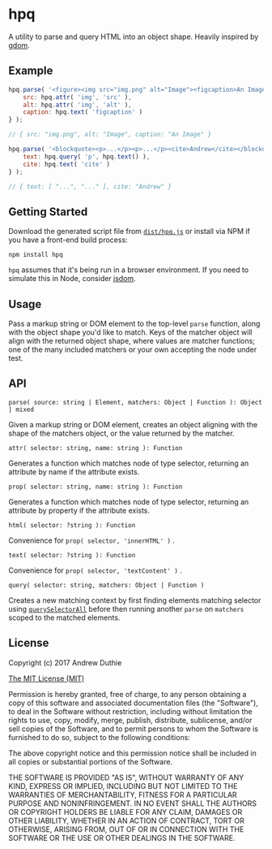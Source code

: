 # hpq

A utility to parse and query HTML into an object shape. Heavily inspired by [gdom](https://github.com/syrusakbary/gdom).

## Example

```js
hpq.parse( '<figure><img src="img.png" alt="Image"><figcaption>An Image</figcaption></figure>', {
	src: hpq.attr( 'img', 'src' ),
	alt: hpq.attr( 'img', 'alt' ),
	caption: hpq.text( 'figcaption' )
} );

// { src: "img.png", alt: "Image", caption: "An Image" }

hpq.parse( '<blockquote><p>...</p><p>...</p><cite>Andrew</cite></blockquote>', {
	text: hpq.query( 'p', hpq.text() ),
	cite: hpq.text( 'cite' )
} );

// { text: [ "...", "..." ], cite: "Andrew" }
```

## Getting Started

Download the generated script file from [`dist/hpq.js`](./dist/hpq.jq) or install via NPM if you have a front-end build process:

```
npm install hpq
```

`hpq` assumes that it's being run in a browser environment. If you need to simulate this in Node, consider [jsdom](https://www.npmjs.com/package/jsdom).

## Usage

Pass a markup string or DOM element to the top-level `parse` function, along with the object shape you'd like to match. Keys of the matcher object will align with the returned object shape, where values are matcher functions; one of the many included matchers or your own accepting the node under test.

## API

`parse( source: string | Element, matchers: Object | Function ): Object | mixed`

Given a markup string or DOM element, creates an object aligning with the shape of the matchers object, or the value returned by the matcher.

`attr( selector: string, name: string ): Function`

Generates a function which matches node of type selector, returning an attribute by name if the attribute exists.

`prop( selector: string, name: string ): Function`

Generates a function which matches node of type selector, returning an attribute by property if the attribute exists.

`html( selector: ?string ): Function`

Convenience for `prop( selector, 'innerHTML' )` .

`text( selector: ?string ): Function`

Convenience for `prop( selector, 'textContent' )` .

`query( selector: string, matchers: Object | Function )`

Creates a new matching context by first finding elements matching selector using [`querySelectorAll`](https://developer.mozilla.org/en-US/docs/Web/API/Document/querySelectorAll) before then running another `parse` on `matchers` scoped to the matched elements.

## License

Copyright (c) 2017 Andrew Duthie

[The MIT License (MIT)](https://opensource.org/licenses/MIT)

Permission is hereby granted, free of charge, to any person obtaining a copy of this software and associated documentation files (the "Software"), to deal in the Software without restriction, including without limitation the rights to use, copy, modify, merge, publish, distribute, sublicense, and/or sell copies of the Software, and to permit persons to whom the Software is furnished to do so, subject to the following conditions:

The above copyright notice and this permission notice shall be included in all copies or substantial portions of the Software.

THE SOFTWARE IS PROVIDED "AS IS", WITHOUT WARRANTY OF ANY KIND, EXPRESS OR IMPLIED, INCLUDING BUT NOT LIMITED TO THE WARRANTIES OF MERCHANTABILITY, FITNESS FOR A PARTICULAR PURPOSE AND NONINFRINGEMENT. IN NO EVENT SHALL THE AUTHORS OR COPYRIGHT HOLDERS BE LIABLE FOR ANY CLAIM, DAMAGES OR OTHER LIABILITY, WHETHER IN AN ACTION OF CONTRACT, TORT OR OTHERWISE, ARISING FROM, OUT OF OR IN CONNECTION WITH THE SOFTWARE OR THE USE OR OTHER DEALINGS IN THE SOFTWARE.
